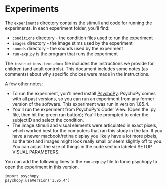 # Experiments

The `experiments` directory contains the stimuli and code for running the experiments. In each experiment folder, you'll find:

- `conditions` directory - the condition files used to run the experiment
- `images` directory - the image stims used by the experiment
- `sounds` directory - the sounds used by the experiment
- `run-exp.py` is the program that runs the experiment 

The `instructions-text.docx` file includes the instructions we provide for children (and adult controls). This document includes some notes (as comments) about why specific choices were made in the instructions.

A few other notes:
- To run the experiment, you'll need install [PsychoPy](https://www.psychopy.org/). PsychoPy comes with all past versions, so you can run an experiment from any former version of the software. This experiment was run in version 1.85.4. 
- You'll run the experiment from PsychoPy's Coder View. (Open the .py file, then hit the green run button); You'll be prompted to enter the subjectID and select the condition.
- The image stimuli and visual elements were articulated in exact pixels, which worked best for the computers that ran this study in the lab. If you have a newer macbook/retina display you likely have a lot more pixels, so the text and images might look really small or seem slightly off to you. You can adjust the size of things in the code section labeled SETUP VISUAL PARAMETERS.


You can add the following lines to the `run-exp.py` file to force psychopy to open the experiment in this version.

```
import psychopy
psychopy.useVersion('1.85.4')
```